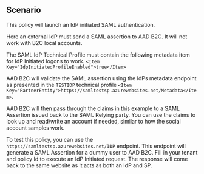 ## Scenario
This policy will launch an IdP initiated SAML authentication.  

Here an external IdP must send a SAML assertion to AAD B2C. It will not work with B2C local accounts.

The SAML IdP Technical Profile must contain the following metadata item for IdP Initiated logons to work.
`<Item Key="IdpInitiatedProfileEnabled">true</Item>`

AAD B2C will validate the SAML assertion using the IdPs metadata endpoint as presented in the `TESTIDP` technical profile `<Item Key="PartnerEntity">https://samltestsp.azurewebsites.net/Metadata</Item>`.

AAD B2C will then pass through the claims in this example to a SAML Assertion issued back to the SAML Relying party.
You can use the claims to look up and read/write an account if needed, similar to how the social account samples work.

To test this policy, you can use the `https://samltestsp.azurewebsites.net/IDP` endpoint. This endpoint will generate a SAML Assertion for a dummy user to AAD B2C. Fill in your tenant and policy Id to execute an IdP Initiated request. The response will come back to the same website as it acts as both an IdP and SP.
